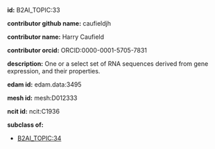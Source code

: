 **id:** B2AI_TOPIC:33

**contributor github name:** caufieldjh

**contributor name:** Harry Caufield

**contributor orcid:** ORCID:0000-0001-5705-7831

**description:** One or a select set of RNA sequences derived from gene expression, and their properties.

**edam id:** edam.data:3495

**mesh id:** mesh:D012333

**ncit id:** ncit:C1936

**subclass of:**

- [B2AI_TOPIC:34](../DataTopic.markdown)

